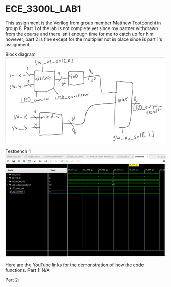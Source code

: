 # ECE_3300L_LAB1

This assignment is the Verilog from group member Matthew Tootoonchi in group 8. Part 1 of the lab is not complete yet since my partner withdrawn from the course and there isn't enough time for me to catch up for him however, part 2 is fine except for the multiplier not in place since is part 1's assignment. 

Block diagram
![Test Image 1](LAB1_BLOCK_DIAGRAM.png)

Testbench 1
![Test Image 1](tb1.png)

Here are the YouTube links for the demonstration of how the code functions.
Part 1: N/A

Part 2:
